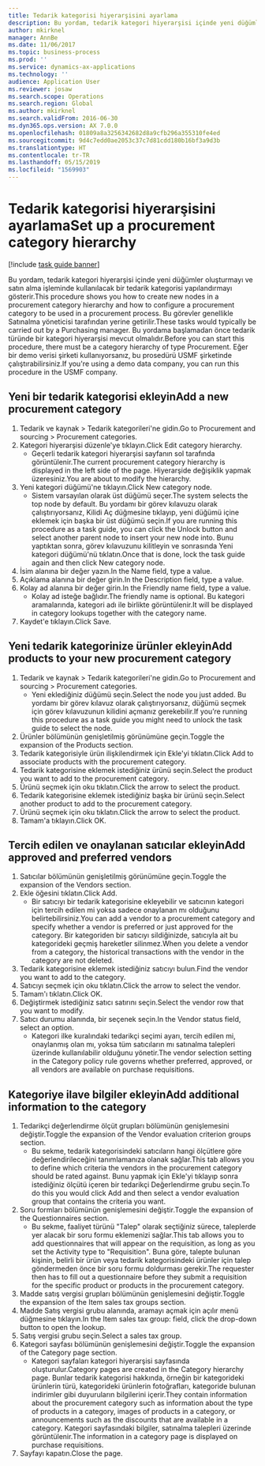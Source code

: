 ```yaml
---
title: Tedarik kategorisi hiyerarşisini ayarlama
description: Bu yordam, tedarik kategori hiyerarşisi içinde yeni düğümler oluşturmayı ve satın alma işleminde kullanılacak bir tedarik kategorisi yapılandırmayı gösterir.
author: mkirknel
manager: AnnBe
ms.date: 11/06/2017
ms.topic: business-process
ms.prod: ''
ms.service: dynamics-ax-applications
ms.technology: ''
audience: Application User
ms.reviewer: josaw
ms.search.scope: Operations
ms.search.region: Global
ms.author: mkirknel
ms.search.validFrom: 2016-06-30
ms.dyn365.ops.version: AX 7.0.0
ms.openlocfilehash: 01809a8a3256342682d8a9cfb296a355310fe4ed
ms.sourcegitcommit: 9d4c7edd0ae2053c37c7d81cdd180b16bf3a9d3b
ms.translationtype: HT
ms.contentlocale: tr-TR
ms.lasthandoff: 05/15/2019
ms.locfileid: "1569903"
---
```

# <a name="set-up-a-procurement-category-hierarchy"></a><span data-ttu-id="78474-103">Tedarik kategorisi hiyerarşisini ayarlama</span><span class="sxs-lookup"><span data-stu-id="78474-103">Set up a procurement category hierarchy</span></span>

[!include [task guide banner](../../includes/task-guide-banner.md)]

<span data-ttu-id="78474-104">Bu yordam, tedarik kategori hiyerarşisi içinde yeni düğümler oluşturmayı ve satın alma işleminde kullanılacak bir tedarik kategorisi yapılandırmayı gösterir.</span><span class="sxs-lookup"><span data-stu-id="78474-104">This procedure shows you how to create new nodes in a procurement category hierarchy and how to configure a procurement category to be used in a procurement process.</span></span> <span data-ttu-id="78474-105">Bu görevler genellikle Satınalma yöneticisi tarafından yerine getirilir.</span><span class="sxs-lookup"><span data-stu-id="78474-105">These tasks would typically be carried out by a Purchasing manager.</span></span> <span data-ttu-id="78474-106">Bu yordama başlamadan önce tedarik türünde bir kategori hiyerarşisi mevcut olmalıdır.</span><span class="sxs-lookup"><span data-stu-id="78474-106">Before you can start this procedure, there must be a category hierarchy of type Procurement.</span></span> <span data-ttu-id="78474-107">Eğer bir demo verisi şirketi kullanıyorsanız, bu prosedürü USMF şirketinde çalıştırabilirsiniz.</span><span class="sxs-lookup"><span data-stu-id="78474-107">If you're using a demo data company, you can run this procedure in the USMF company.</span></span>


## <a name="add-a-new-procurement-category"></a><span data-ttu-id="78474-108">Yeni bir tedarik kategorisi ekleyin</span><span class="sxs-lookup"><span data-stu-id="78474-108">Add a new procurement category</span></span>
1. <span data-ttu-id="78474-109">Tedarik ve kaynak > Tedarik kategorileri'ne gidin.</span><span class="sxs-lookup"><span data-stu-id="78474-109">Go to Procurement and sourcing > Procurement categories.</span></span>
2. <span data-ttu-id="78474-110">Kategori hiyerarşisi düzenle'ye tıklayın.</span><span class="sxs-lookup"><span data-stu-id="78474-110">Click Edit category hierarchy.</span></span>
    * <span data-ttu-id="78474-111">Geçerli tedarik kategori hiyerarşisi sayfanın sol tarafında görüntülenir.</span><span class="sxs-lookup"><span data-stu-id="78474-111">The current procurement category hierarchy is displayed in the left side of the page.</span></span> <span data-ttu-id="78474-112">Hiyerarşide değişiklik yapmak üzeresiniz.</span><span class="sxs-lookup"><span data-stu-id="78474-112">You  are about to modify the hierarchy.</span></span>  
3. <span data-ttu-id="78474-113">Yeni kategori düğümü'ne tıklayın.</span><span class="sxs-lookup"><span data-stu-id="78474-113">Click New category node.</span></span>
    * <span data-ttu-id="78474-114">Sistem varsayılan olarak üst düğümü seçer.</span><span class="sxs-lookup"><span data-stu-id="78474-114">The system selects the top node by default.</span></span> <span data-ttu-id="78474-115">Bu yordamı bir görev kılavuzu olarak çalıştırıyorsanız, Kilidi Aç düğmesine tıklayıp, yeni düğümü içine eklemek için başka bir üst düğümü seçin.</span><span class="sxs-lookup"><span data-stu-id="78474-115">If you are running this procedure as a task guide, you can click the Unlock button and select another parent node to insert your new node into.</span></span> <span data-ttu-id="78474-116">Bunu yaptıktan sonra, görev kılavuzunu kilitleyin ve sonrasında Yeni kategori düğümü'nü tıklatın.</span><span class="sxs-lookup"><span data-stu-id="78474-116">Once that is done, lock the task guide again and then click New category node.</span></span>  
4. <span data-ttu-id="78474-117">İsim alanına bir değer yazın.</span><span class="sxs-lookup"><span data-stu-id="78474-117">In the Name field, type a value.</span></span>
5. <span data-ttu-id="78474-118">Açıklama alanına bir değer girin.</span><span class="sxs-lookup"><span data-stu-id="78474-118">In the Description field, type a value.</span></span>
6. <span data-ttu-id="78474-119">Kolay ad alanına bir değer girin.</span><span class="sxs-lookup"><span data-stu-id="78474-119">In the Friendly name field, type a value.</span></span>
    * <span data-ttu-id="78474-120">Kolay ad isteğe bağlıdır.</span><span class="sxs-lookup"><span data-stu-id="78474-120">The friendly name is optional.</span></span> <span data-ttu-id="78474-121">Bu kategori aramalarında, kategori adı ile birlikte görüntülenir.</span><span class="sxs-lookup"><span data-stu-id="78474-121">It will be displayed in category lookups together with the category name.</span></span>  
7. <span data-ttu-id="78474-122">Kaydet'e tıklayın.</span><span class="sxs-lookup"><span data-stu-id="78474-122">Click Save.</span></span>

## <a name="add-products-to-your-new-procurement-category"></a><span data-ttu-id="78474-123">Yeni tedarik kategorinize ürünler ekleyin</span><span class="sxs-lookup"><span data-stu-id="78474-123">Add products to your new procurement category</span></span>
1. <span data-ttu-id="78474-124">Tedarik ve kaynak > Tedarik kategorileri'ne gidin.</span><span class="sxs-lookup"><span data-stu-id="78474-124">Go to Procurement and sourcing > Procurement categories.</span></span>
    * <span data-ttu-id="78474-125">Yeni eklediğiniz düğümü seçin.</span><span class="sxs-lookup"><span data-stu-id="78474-125">Select the node you just added.</span></span> <span data-ttu-id="78474-126">Bu yordamı bir görev kılavuz olarak çalıştırıyorsanız, düğümü seçmek için görev kılavuzunun kilidini açmanız gerekebilir.</span><span class="sxs-lookup"><span data-stu-id="78474-126">If you’re running this procedure as a task guide you might need to unlock the task guide to select the node.</span></span>  
2. <span data-ttu-id="78474-127">Ürünler bölümünün genişletilmiş görünümüne geçin.</span><span class="sxs-lookup"><span data-stu-id="78474-127">Toggle the expansion of the Products section.</span></span>
3. <span data-ttu-id="78474-128">Tedarik kategorisiyle ürün ilişkilendirmek için Ekle'yi tıklatın.</span><span class="sxs-lookup"><span data-stu-id="78474-128">Click Add to associate products with the procurement category.</span></span>
4. <span data-ttu-id="78474-129">Tedarik kategorisine eklemek istediğiniz ürünü seçin.</span><span class="sxs-lookup"><span data-stu-id="78474-129">Select the product you want to add to the procurement category.</span></span>
5. <span data-ttu-id="78474-130">Ürünü seçmek için oku tıklatın.</span><span class="sxs-lookup"><span data-stu-id="78474-130">Click the arrow to select the product.</span></span>
6. <span data-ttu-id="78474-131">Tedarik kategorisine eklemek istediğiniz başka bir ürünü seçin.</span><span class="sxs-lookup"><span data-stu-id="78474-131">Select another product to add to the procurement category.</span></span>
7. <span data-ttu-id="78474-132">Ürünü seçmek için oku tıklatın.</span><span class="sxs-lookup"><span data-stu-id="78474-132">Click the arrow to select the product.</span></span>
8. <span data-ttu-id="78474-133">Tamam'a tıklayın.</span><span class="sxs-lookup"><span data-stu-id="78474-133">Click OK.</span></span>

## <a name="add-approved-and-preferred-vendors"></a><span data-ttu-id="78474-134">Tercih edilen ve onaylanan satıcılar ekleyin</span><span class="sxs-lookup"><span data-stu-id="78474-134">Add approved and preferred vendors</span></span>
1. <span data-ttu-id="78474-135">Satıcılar bölümünün genişletilmiş görünümüne geçin.</span><span class="sxs-lookup"><span data-stu-id="78474-135">Toggle the expansion of the Vendors section.</span></span>
2. <span data-ttu-id="78474-136">Ekle öğesini tıklatın.</span><span class="sxs-lookup"><span data-stu-id="78474-136">Click Add.</span></span>
    * <span data-ttu-id="78474-137">Bir satıcıyı bir tedarik kategorisine ekleyebilir ve satıcının kategori için tercih edilen mi yoksa sadece onaylanan mı olduğunu belirtebilirsiniz.</span><span class="sxs-lookup"><span data-stu-id="78474-137">You can add a vendor to a procurement category and specify whether a vendor is preferred or just approved for the category.</span></span> <span data-ttu-id="78474-138">Bir kategoriden bir satıcıyı sildiğinizde, satıcıyla ait bu kategorideki geçmiş hareketler silinmez.</span><span class="sxs-lookup"><span data-stu-id="78474-138">When you delete a vendor from a category, the historical transactions with the vendor in the category are not deleted.</span></span>   
3. <span data-ttu-id="78474-139">Tedarik kategorisine eklemek istediğiniz satıcıyı bulun.</span><span class="sxs-lookup"><span data-stu-id="78474-139">Find the vendor you want to add to the category.</span></span>
4. <span data-ttu-id="78474-140">Satıcıyı seçmek için oku tıklatın.</span><span class="sxs-lookup"><span data-stu-id="78474-140">Click the arrow to select the vendor.</span></span>
5. <span data-ttu-id="78474-141">Tamam'ı tıklatın.</span><span class="sxs-lookup"><span data-stu-id="78474-141">Click OK.</span></span>
6. <span data-ttu-id="78474-142">Değiştirmek istediğiniz satıcı satırını seçin.</span><span class="sxs-lookup"><span data-stu-id="78474-142">Select the vendor row that you want to modify.</span></span>
7. <span data-ttu-id="78474-143">Satıcı durumu alanında, bir seçenek seçin.</span><span class="sxs-lookup"><span data-stu-id="78474-143">In the Vendor status field, select an option.</span></span>
    * <span data-ttu-id="78474-144">Kategori ilke kuralındaki tedarikçi seçimi ayarı, tercih edilen mi, onaylanmış olan mı, yoksa tüm satıcıların mı satınalma talepleri üzerinde kullanılabilir olduğunu yönetir.</span><span class="sxs-lookup"><span data-stu-id="78474-144">The vendor selection setting in the Category policy rule governs whether preferred, approved, or all vendors are available on purchase requisitions.</span></span>   

## <a name="add-additional-information-to-the-category"></a><span data-ttu-id="78474-145">Kategoriye ilave bilgiler ekleyin</span><span class="sxs-lookup"><span data-stu-id="78474-145">Add additional information to the category</span></span>
1. <span data-ttu-id="78474-146">Tedarikçi değerlendirme ölçüt grupları bölümünün genişlemesini değiştir.</span><span class="sxs-lookup"><span data-stu-id="78474-146">Toggle the expansion of the Vendor evaluation criterion groups section.</span></span>
    * <span data-ttu-id="78474-147">Bu sekme, tedarik kategorisindeki satıcıların hangi ölçütlere göre değerlendirileceğini tanımlamanıza olanak sağlar.</span><span class="sxs-lookup"><span data-stu-id="78474-147">This tab allows you to define which criteria the vendors in the procurement category should be rated against.</span></span> <span data-ttu-id="78474-148">Bunu yapmak için Ekle'yi tıklayıp sonra istediğiniz ölçütü içeren bir tedarikçi Değerlendirme grubu seçin.</span><span class="sxs-lookup"><span data-stu-id="78474-148">To do this you would click Add and then select a vendor evaluation group that contains the criteria you want.</span></span>  
2. <span data-ttu-id="78474-149">Soru formları bölümünün genişlemesini değiştir.</span><span class="sxs-lookup"><span data-stu-id="78474-149">Toggle the expansion of the Questionnaires section.</span></span>
    * <span data-ttu-id="78474-150">Bu sekme, faaliyet türünü "Talep" olarak seçtiğiniz sürece, taleplerde yer alacak bir soru formu eklemenizi sağlar.</span><span class="sxs-lookup"><span data-stu-id="78474-150">This tab allows you to add questionnaires that will appear on the requisition, as long as you set the Activity type to "Requisition".</span></span> <span data-ttu-id="78474-151">Buna göre, talepte bulunan kişinin, belirli bir ürün veya tedarik kategorisindeki ürünler için talep göndermeden önce bir soru formu doldurması gerekir.</span><span class="sxs-lookup"><span data-stu-id="78474-151">The requester then has to fill out a questionnaire before they submit a requisition for the specific product or products in the procurement category.</span></span>  
3. <span data-ttu-id="78474-152">Madde satış vergisi grupları bölümünün genişlemesini değiştir.</span><span class="sxs-lookup"><span data-stu-id="78474-152">Toggle the expansion of the Item sales tax groups section.</span></span>
4. <span data-ttu-id="78474-153">Madde Satış vergisi grubu alanında, aramayı açmak için açılır menü düğmesine tıklayın.</span><span class="sxs-lookup"><span data-stu-id="78474-153">In the Item sales tax group: field, click the drop-down button to open the lookup.</span></span>
5. <span data-ttu-id="78474-154">Satış vergisi grubu seçin.</span><span class="sxs-lookup"><span data-stu-id="78474-154">Select a sales tax group.</span></span>
6. <span data-ttu-id="78474-155">Kategori sayfası bölümünün genişlemesini değiştir.</span><span class="sxs-lookup"><span data-stu-id="78474-155">Toggle the expansion of the Category page section.</span></span>
    * <span data-ttu-id="78474-156">Kategori sayfaları kategori hiyerarşisi sayfasında oluşturulur.</span><span class="sxs-lookup"><span data-stu-id="78474-156">Category pages are created in the Category hierarchy page.</span></span> <span data-ttu-id="78474-157">Bunlar tedarik kategorisi hakkında, örneğin bir kategorideki ürünlerin türü, kategorideki ürünlerin fotoğrafları, kategoride bulunan indirimler gibi duyuruların bilgilerini içerir.</span><span class="sxs-lookup"><span data-stu-id="78474-157">They contain information about the procurement category such as information about the type of products in a category, images of products in a category, or announcements such as the discounts that are available in a category.</span></span> <span data-ttu-id="78474-158">Kategori sayfasındaki bilgiler, satınalma talepleri üzerinde görüntülenir.</span><span class="sxs-lookup"><span data-stu-id="78474-158">The information in a category page is displayed on purchase requisitions.</span></span>  
7. <span data-ttu-id="78474-159">Sayfayı kapatın.</span><span class="sxs-lookup"><span data-stu-id="78474-159">Close the page.</span></span>

